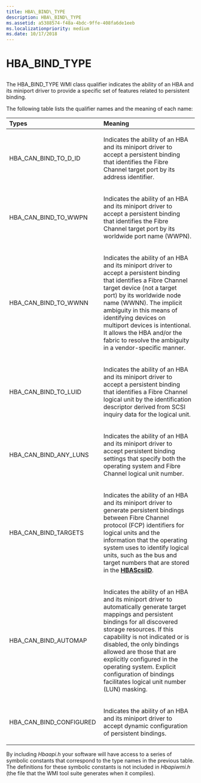 ```yaml
---
title: HBA\_BIND\_TYPE
description: HBA\_BIND\_TYPE
ms.assetid: a5388574-f48a-4bdc-9ffe-408fa6de1eeb
ms.localizationpriority: medium
ms.date: 10/17/2018
---
```


# HBA\_BIND\_TYPE


## <span id="ddk_hba_bind_type_kr"></span><span id="DDK_HBA_BIND_TYPE_KR"></span>


The HBA\_BIND\_TYPE WMI class qualifier indicates the ability of an HBA and its miniport driver to provide a specific set of features related to persistent binding.

The following table lists the qualifier names and the meaning of each name:

<table>
<colgroup>
<col width="50%" />
<col width="50%" />
</colgroup>
<thead>
<tr class="header">
<th align="left">Types</th>
<th align="left">Meaning</th>
</tr>
</thead>
<tbody>
<tr class="odd">
<td align="left"><p>HBA_CAN_BIND_TO_D_ID</p></td>
<td align="left"><p>Indicates the ability of an HBA and its miniport driver to accept a persistent binding that identifies the Fibre Channel target port by its address identifier.</p></td>
</tr>
<tr class="even">
<td align="left"><p>HBA_CAN_BIND_TO_WWPN</p></td>
<td align="left"><p>Indicates the ability of an HBA and its miniport driver to accept a persistent binding that identifies the Fibre Channel target port by its worldwide port name (WWPN).</p></td>
</tr>
<tr class="odd">
<td align="left"><p>HBA_CAN_BIND_TO_WWNN</p></td>
<td align="left"><p>Indicates the ability of an HBA and its miniport driver to accept a persistent binding that identifies a Fibre Channel target device (not a target port) by its worldwide node name (WWNN). The implicit ambiguity in this means of identifying devices on multiport devices is intentional. It allows the HBA and/or the fabric to resolve the ambiguity in a vendor-specific manner.</p></td>
</tr>
<tr class="even">
<td align="left"><p>HBA_CAN_BIND_TO_LUID</p></td>
<td align="left"><p>Indicates the ability of an HBA and its miniport driver to accept a persistent binding that identifies a Fibre Channel logical unit by the identification descriptor derived from SCSI inquiry data for the logical unit.</p></td>
</tr>
<tr class="odd">
<td align="left"><p>HBA_CAN_BIND_ANY_LUNS</p></td>
<td align="left"><p>Indicates the ability of an HBA and its miniport driver to accept persistent binding settings that specify both the operating system and Fibre Channel logical unit number.</p></td>
</tr>
<tr class="even">
<td align="left"><p>HBA_CAN_BIND_TARGETS</p></td>
<td align="left"><p>Indicates the ability of an HBA and its miniport driver to generate persistent bindings between Fibre Channel protocol (FCP) identifiers for logical units and the information that the operating system uses to identify logical units, such as the bus and target numbers that are stored in the <a href="https://docs.microsoft.com/windows-hardware/drivers/ddi/content/hbapiwmi/ns-hbapiwmi-_hbascsiid" data-raw-source="[&lt;strong&gt;HBAScsiID&lt;/strong&gt;](https://docs.microsoft.com/windows-hardware/drivers/ddi/content/hbapiwmi/ns-hbapiwmi-_hbascsiid)"><strong>HBAScsiID</strong></a>.</p></td>
</tr>
<tr class="odd">
<td align="left"><p>HBA_CAN_BIND_AUTOMAP</p></td>
<td align="left"><p>Indicates the ability of an HBA and its miniport driver to automatically generate target mappings and persistent bindings for all discovered storage resources. If this capability is not indicated or is disabled, the only bindings allowed are those that are explicitly configured in the operating system. Explicit configuration of bindings facilitates logical unit number (LUN) masking.</p></td>
</tr>
<tr class="even">
<td align="left"><p>HBA_CAN_BIND_CONFIGURED</p></td>
<td align="left"><p>Indicates the ability of an HBA and its miniport driver to accept dynamic configuration of persistent bindings.</p></td>
</tr>
</tbody>
</table>

 

By including *Hbaapi.h* your software will have access to a series of symbolic constants that correspond to the type names in the previous table. The definitions for these symbolic constants is not included in *Hbapiwmi.h* (the file that the WMI tool suite generates when it compiles).

 

 





